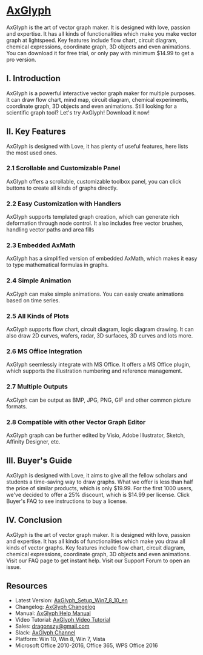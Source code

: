 # [AxGlyph](https://www.axsoft.co/axglyph)
AxGlyph is the art of vector graph maker. It is designed with love, passion and expertise. It has all kinds of functionalities which make you make vector graph at lightspeed. Key features include flow chart, circuit diagram, chemical expressions, coordinate graph, 3D objects and even animations. You can download it for free trial, or only pay with minimum $14.99 to get a pro version.

## I. Introduction
AxGlyph is a powerful interactive vector graph maker for multiple purposes. It can draw flow chart, mind map, circuit diagram, chemical experiments, coordinate graph, 3D objects and even animations. Still looking for a scientific graph tool? Let's try AxGlyph! Download it now!

## II. Key Features
AxGlyph is designed with Love, it has plenty of useful features, here lists the most used ones.

### 2.1 Scrollable and Customizable Panel
AxGlyph offers a scrollable, customizable toolbox panel, you can click buttons to create all kinds of graphs directly.

### 2.2 Easy Customization with Handlers
AxGlyph supports templated graph creation, which can generate rich deformation through node control. It also includes free vector brushes, handling vector paths and area fills

### 2.3 Embedded AxMath
AxGlyph has a simplified version of embedded AxMath, which makes it easy to type mathematical formulas in graphs.

### 2.4 Simple Animation
AxGlyph can make simple animations. You can easiy create animations based on time series.

### 2.5 All Kinds of Plots
AxGlyph supports flow chart, circuit diagram, logic diagram drawing. It can also draw 2D curves, wafers, radar, 3D surfaces, 3D curves and lots more.

### 2.6 MS Office Integration
AxGlyph seemlessly integrate with MS Office. It offers a MS Office plugin, which supports the illustration numbering and reference management.

### 2.7 Multiple Outputs
AxGlyph can be output as BMP, JPG, PNG, GIF and other common picture formats.

### 2.8 Compatible with other Vector Graph Editor
AxGlyph graph can be further edited by Visio, Adobe Illustrator, Sketch, Affinity Designer, etc.

## III. Buyer's Guide
AxGlyph is designed with Love, it aims to give all the fellow scholars and students a time-saving way to draw graphs. What we offer is less than half the price of similar products, which is only $19.99. For the first 1000 users, we've decided to offer a 25% discount, which is $14.99 per license. Click Buyer's FAQ to see instructions to buy a license.

## IV. Conclusion
AxGlyph is the art of vector graph maker. It is designed with love, passion and expertise. It has all kinds of functionalities which make you draw all kinds of vector graphs. Key features include flow chart, circuit diagram, chemical expressions, coordinate graph, 3D objects and even animations. Visit our FAQ page to get instant help. Visit our Support Forum to open an issue.

## Resources
* Latest Version: [AxGlyph_Setup_Win7_8_10_en](https://github.com/loongmxbt/AxGlyph/releases)
* Changelog: [AxGlyph Changelog](https://www.axsoft.co/changelog)
* Manual: [AxGlyph Help Manual](https://www.axsoft.co/public/file/axglyph-help.pdf)
* Video Tutorial: [AxGlyph Video Tutorial](https://www.youtube.com/watch?v=qwu83XACNRU&list=PLVdtkoQaTxQ074esIbWS48Q1VVgvkSccb)
* Sales: dragonszy@gmail.com
* Slack: [AxGlyph Channel](https://axsoft.slack.com/)
* Platform: Win 10, Win 8, Win 7, Vista
* Microsoft Office 2010-2016, Office 365, WPS Office 2016
